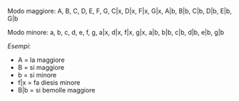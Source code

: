 Modo maggiore: A, B, C, D, E, F, G, C|x, D|x, F|x, G|x, A|b, B|b, C|b, D|b, E|b, G|b          

Modo minore: a, b, c, d, e, f, g, a|x, d|x, f|x, g|x, a|b, b|b, c|b, d|b, e|b, g|b

_Esempi_:

- A = la maggiore 
- B = si maggiore  
- b = si minore  
- f|x = fa diesis minore
- B|b = si bemolle maggiore